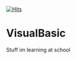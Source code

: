 [![Hits](https://hits.seeyoufarm.com/api/count/incr/badge.svg?url=https%3A%2F%2Fgithub.com%2FRCNOverwatcher%2FVisualBasic&count_bg=%2379C83D&title_bg=%23555555&icon=&icon_color=%23E7E7E7&title=hits&edge_flat=false)](https://hits.seeyoufarm.com)

# VisualBasic

Stuff im learning at school
